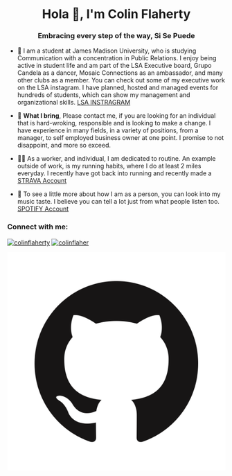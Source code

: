 <h1 align="center">Hola 👋, I'm Colin Flaherty</h1>
<h3 align="center">Embracing every step of the way, Si Se Puede</h3>

- 🪬 I am a student at James Madison University, who is studying Communication with a concentration in Public Relations. I enjoy being active in student life and am part of the LSA Executive board, Grupo Candela as a dancer, Mosaic Connections as an ambassador, and many other clubs as a member. You can check out some of my executive work on the LSA instagram. I have planned, hosted and managed events for hundreds of students, which can show my management and organizational skills. [LSA INSTRAGRAM](https://www.instagram.com/jmu_lsa/)

- 🌱 **What I bring**, Please contact me, if you are looking for an individual that is hard-wroking, responsible and is looking to make a change. I have experience in many fields, in a variety of positions, from a manager, to self employed business owner at one point. I promise to not disappoint, and more so exceed.

- 🏃‍♂️ As a worker, and individual, I am dedicated to routine. An example outside of work, is my running habits, where I do at least 2 miles everyday. I recently have got back into running and recently made a [STRAVA Account](https://www.strava.com/athletes/184117799)

- 🤝 To see a little more about how I am as a person, you can look into my music taste. I believe you can tell a lot just from what people listen too. [SPOTIFY Account](https://open.spotify.com/user/19rfgexm75rjp8vynns2gi3v9?si=359e0580dc254736)

<h3 align="left">Connect with me:</h3>
<p align="left">
<a href="https://linkedin.com/in/colinflaherty" target="blank"><img align="center" src="https://raw.githubusercontent.com/rahuldkjain/github-profile-readme-generator/master/src/images/icons/Social/linked-in-alt.svg" alt="colinflaherty" height="30" width="40" /></a>
<a href="https://instagram.com/colinflaher" target="blank"><img align="center" src="https://raw.githubusercontent.com/rahuldkjain/github-profile-readme-generator/master/src/images/icons/Social/instagram.svg" alt="colinflaher" height="30" width="40" /></a>
</p>

![GitHub Logo](images/github-logo.jpg)
